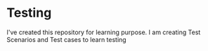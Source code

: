 # Testing
I've created this repository for learning purpose. I am creating Test Scenarios and Test cases to learn testing
